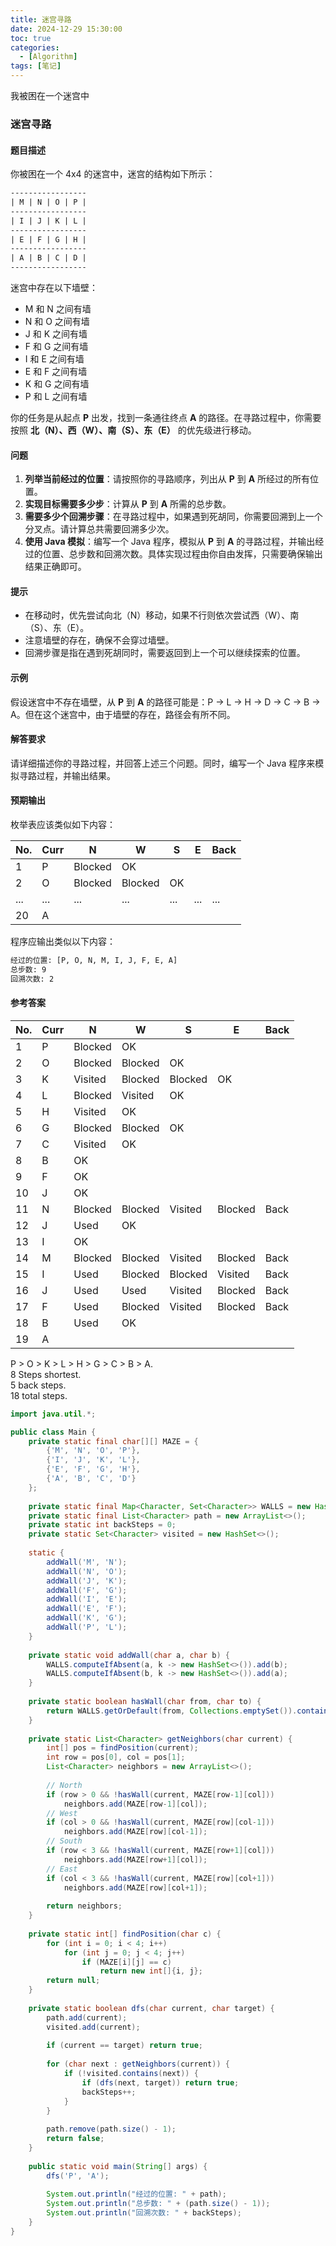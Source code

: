 ```yaml
---
title: 迷宫寻路
date: 2024-12-29 15:30:00
toc: true
categories:
  - [Algorithm]
tags: [笔记]
---
```


我被困在一个迷宫中

<!-- more -->

### 迷宫寻路

#### 题目描述

你被困在一个 4x4 的迷宫中，迷宫的结构如下所示：

```txt
-----------------
| M | N | O | P |
-----------------
| I | J | K | L |
-----------------
| E | F | G | H |
-----------------
| A | B | C | D |
-----------------
```

迷宫中存在以下墙壁：

- M 和 N 之间有墙
- N 和 O 之间有墙
- J 和 K 之间有墙
- F 和 G 之间有墙
- I 和 E 之间有墙
- E 和 F 之间有墙
- K 和 G 之间有墙
- P 和 L 之间有墙

你的任务是从起点 **P** 出发，找到一条通往终点 **A** 的路径。在寻路过程中，你需要按照 **北（N）、西（W）、南（S）、东（E）** 的优先级进行移动。

#### 问题

1. **列举当前经过的位置**：请按照你的寻路顺序，列出从 **P** 到 **A** 所经过的所有位置。
2. **实现目标需要多少步**：计算从 **P** 到 **A** 所需的总步数。
3. **需要多少个回溯步骤**：在寻路过程中，如果遇到死胡同，你需要回溯到上一个分叉点。请计算总共需要回溯多少次。
4. **使用 Java 模拟**：编写一个 Java 程序，模拟从 **P** 到 **A** 的寻路过程，并输出经过的位置、总步数和回溯次数。具体实现过程由你自由发挥，只需要确保输出结果正确即可。

#### 提示

- 在移动时，优先尝试向北（N）移动，如果不行则依次尝试西（W）、南（S）、东（E）。
- 注意墙壁的存在，确保不会穿过墙壁。
- 回溯步骤是指在遇到死胡同时，需要返回到上一个可以继续探索的位置。

#### 示例

假设迷宫中不存在墙壁，从 **P** 到 **A** 的路径可能是：P → L → H → D → C → B → A。但在这个迷宫中，由于墙壁的存在，路径会有所不同。

#### 解答要求

请详细描述你的寻路过程，并回答上述三个问题。同时，编写一个 Java 程序来模拟寻路过程，并输出结果。

#### 预期输出

枚举表应该类似如下内容：

| No. | Curr | N       | W       | S   | E   | Back |
| --- | ---- | ------- | ------- | --- | --- | ---- |
| 1   | P    | Blocked | OK      |     |     |      |
| 2   | O    | Blocked | Blocked | OK  |     |      |
| ... | ...  | ...     | ...     | ... | ... | ...  |
| 20  | A    |         |         |     |     |      |

程序应输出类似以下内容：

```txt
经过的位置: [P, O, N, M, I, J, F, E, A]
总步数: 9
回溯次数: 2
```

#### 参考答案

| No. | Curr | N       | W       | S       | E       | Back |
|-----|------|---------|---------|---------|---------|------|
| 1   | P    | Blocked | OK      |         |         |      |
| 2   | O    | Blocked | Blocked | OK      |         |      |
| 3   | K    | Visited | Blocked | Blocked | OK      |      |
| 4   | L    | Blocked | Visited | OK      |         |      |
| 5   | H    | Visited | OK      |         |         |      |
| 6   | G    | Blocked | Blocked | OK      |         |      |
| 7   | C    | Visited | OK      |         |         |      |
| 8   | B    | OK      |         |         |         |      |
| 9   | F    | OK      |         |         |         |      |
| 10  | J    | OK      |         |         |         |      |
| 11  | N    | Blocked | Blocked | Visited | Blocked | Back |
| 12  | J    | Used    | OK      |         |         |      |
| 13  | I    | OK      |         |         |         |      |
| 14  | M    | Blocked | Blocked | Visited | Blocked | Back |
| 15  | I    | Used    | Blocked | Blocked | Visited | Back |
| 16  | J    | Used    | Used    | Visited | Blocked | Back |
| 17  | F    | Used    | Blocked | Visited | Blocked | Back |
| 18  | B    | Used    | OK      |         |         |      |
| 19  | A    |         |         |         |         |      |

P > O > K > L > H > G > C > B > A.  
8 Steps shortest.  
5 back steps.  
18 total steps.

```java
import java.util.*;

public class Main {
    private static final char[][] MAZE = {
        {'M', 'N', 'O', 'P'},
        {'I', 'J', 'K', 'L'},
        {'E', 'F', 'G', 'H'},
        {'A', 'B', 'C', 'D'}
    };
    
    private static final Map<Character, Set<Character>> WALLS = new HashMap<>();
    private static final List<Character> path = new ArrayList<>();
    private static int backSteps = 0;
    private static Set<Character> visited = new HashSet<>();
    
    static {
        addWall('M', 'N');
        addWall('N', 'O');
        addWall('J', 'K');
        addWall('F', 'G');
        addWall('I', 'E');
        addWall('E', 'F');
        addWall('K', 'G');
        addWall('P', 'L');
    }
    
    private static void addWall(char a, char b) {
        WALLS.computeIfAbsent(a, k -> new HashSet<>()).add(b);
        WALLS.computeIfAbsent(b, k -> new HashSet<>()).add(a);
    }
    
    private static boolean hasWall(char from, char to) {
        return WALLS.getOrDefault(from, Collections.emptySet()).contains(to);
    }
    
    private static List<Character> getNeighbors(char current) {
        int[] pos = findPosition(current);
        int row = pos[0], col = pos[1];
        List<Character> neighbors = new ArrayList<>();
        
        // North
        if (row > 0 && !hasWall(current, MAZE[row-1][col])) 
            neighbors.add(MAZE[row-1][col]);
        // West
        if (col > 0 && !hasWall(current, MAZE[row][col-1])) 
            neighbors.add(MAZE[row][col-1]);
        // South
        if (row < 3 && !hasWall(current, MAZE[row+1][col])) 
            neighbors.add(MAZE[row+1][col]);
        // East
        if (col < 3 && !hasWall(current, MAZE[row][col+1])) 
            neighbors.add(MAZE[row][col+1]);
            
        return neighbors;
    }
    
    private static int[] findPosition(char c) {
        for (int i = 0; i < 4; i++)
            for (int j = 0; j < 4; j++)
                if (MAZE[i][j] == c)
                    return new int[]{i, j};
        return null;
    }
    
    private static boolean dfs(char current, char target) {
        path.add(current);
        visited.add(current);
        
        if (current == target) return true;
        
        for (char next : getNeighbors(current)) {
            if (!visited.contains(next)) {
                if (dfs(next, target)) return true;
                backSteps++;
            }
        }
        
        path.remove(path.size() - 1);
        return false;
    }
    
    public static void main(String[] args) {
        dfs('P', 'A');
        
        System.out.println("经过的位置: " + path);
        System.out.println("总步数: " + (path.size() - 1));
        System.out.println("回溯次数: " + backSteps);
    }
}
```
